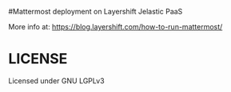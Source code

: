 #Mattermost deployment on Layershift Jelastic PaaS

More info at: https://blog.layershift.com/how-to-run-mattermost/

# LICENSE

Licensed under GNU LGPLv3

